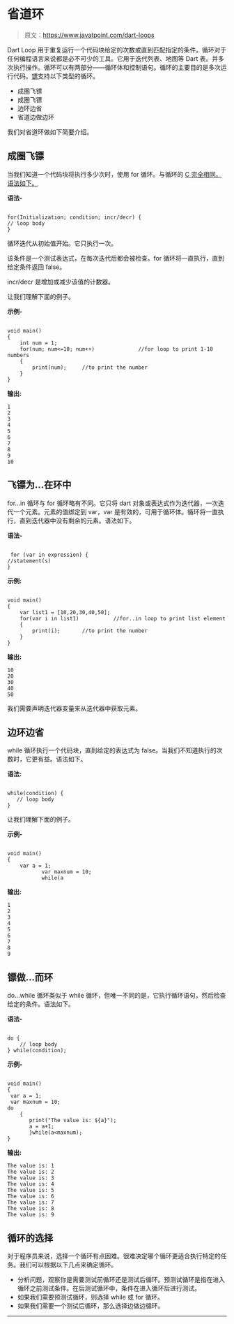 # 省道环

> 原文：<https://www.javatpoint.com/dart-loops>

Dart Loop 用于重复运行一个代码块给定的次数或直到匹配指定的条件。循环对于任何编程语言来说都是必不可少的工具。它用于迭代列表、地图等 Dart 表。并多次执行操作。循环可以有两部分——循环体和控制语句。循环的主要目的是多次运行代码。[镖](https://www.javatpoint.com/dart-programming)支持以下类型的循环。

*   成圈飞镖
*   成圈飞镖
*   边环边省
*   省道边做边环

我们对省道环做如下简要介绍。

## 成圈飞镖

当我们知道一个代码块将执行多少次时，使用 for 循环。与循环的 [C 完全相同。语法如下。](https://www.javatpoint.com/for-loop-in-c)

**语法-**

```

for(Initialization; condition; incr/decr) {
// loop body
}

```

循环迭代从初始值开始。它只执行一次。

该条件是一个测试表达式，在每次迭代后都会被检查。for 循环将一直执行，直到给定条件返回 false。

incr/decr 是增加或减少该值的计数器。

让我们理解下面的例子。

**示例-**

```

void main()
{
	int num = 1;
	for(num; num<=10; num++)	          //for loop to print 1-10 numbers
	{
		print(num);		//to print the number
	}
}

```

**输出:**

```
1
2
3
4
5
6
7
8
9
10

```

## 飞镖为…在环中

for…in 循环与 for 循环略有不同。它只将 dart 对象或表达式作为迭代器，一次迭代一个元素。元素的值绑定到 var，var 是有效的，可用于循环体。循环将一直执行，直到迭代器中没有剩余的元素。语法如下。

**语法-**

```

 for (var in expression) {
//statement(s)
}

```

**示例:**

```

void main()
{
	var list1 = [10,20,30,40,50];
	for(var i in list1)	          //for..in loop to print list element
	{
		print(i);		//to print the number
	}
}

```

**输出:**

```
10
20
30
40
50

```

我们需要声明迭代器变量来从迭代器中获取元素。

## 边环边省

while 循环执行一个代码块，直到给定的表达式为 false。当我们不知道执行的次数时，它更有益。语法如下。

**语法:**

```

while(condition) {
   // loop body
}

```

让我们理解下面的例子。

**示例-**

```

void main()
{
	var a = 1;
           var maxnum = 10;
           while(a
```

**输出:**

```
1
2
3
4
5
6
7
8
9

```

## 镖做…而环

do…while 循环类似于 while 循环，但唯一不同的是，它执行循环语句，然后检查给定的条件。语法如下。

**语法-**

```

do {
    // loop body
} while(condition);

```

**示例-**

```

void main()
{
 var a = 1;
 var maxnum = 10;
do
    {              
       print("The value is: ${a}");
       a = a+1;                                  
       }while(a<maxnum);
}

```

**输出:**

```
The value is: 1
The value is: 2
The value is: 3
The value is: 4
The value is: 5
The value is: 6
The value is: 7
The value is: 8
The value is: 9

```

## 循环的选择

对于程序员来说，选择一个循环有点困难。很难决定哪个循环更适合执行特定的任务。我们可以根据以下几点来确定循环。

*   分析问题，观察你是需要测试前循环还是测试后循环。预测试循环是指在进入循环之前测试条件。在后测试循环中，条件在进入循环后进行测试。
*   如果我们需要预测试循环，则选择 while 或 for 循环。
*   如果我们需要一个测试后循环，那么选择边做边循环。

* * *